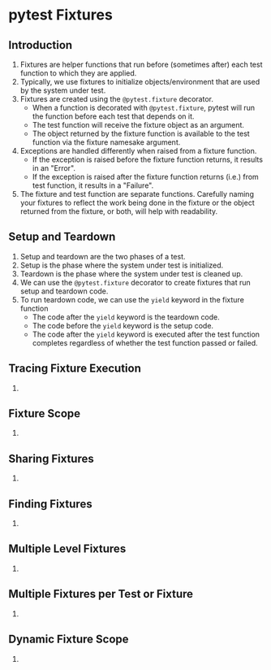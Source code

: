 # pytest Fixtures

## Introduction
1. Fixtures are helper functions that run before (sometimes after) each test function to which they are
   applied.
2. Typically, we use fixtures to initialize objects/environment that are used by the system under test.
3. Fixtures are created using the `@pytest.fixture` decorator.
    - When a function is decorated with `@pytest.fixture`, pytest will run the function before each test
      that depends on it.
    - The test function will receive the fixture object as an argument.
    - The object returned by the fixture function is available to the test function via the fixture namesake
      argument.
4. Exceptions are handled differently when raised from a fixture function.
    - If the exception is raised before the fixture function returns, it results in an "Error".
    - If the exception is raised after the fixture function returns (i.e.) from test function, it results in
      a "Failure".
5. The fixture and test function are separate functions. Carefully naming your fixtures to reflect the work being done in the fixture or the object returned from the fixture, or both, will help with readability.

## Setup and Teardown
1. Setup and teardown are the two phases of a test.
2. Setup is the phase where the system under test is initialized.
3. Teardown is the phase where the system under test is cleaned up.
4. We can use the `@pytest.fixture` decorator to create fixtures that run setup and teardown code.
5. To run teardown code, we can use the `yield` keyword in the fixture function
   - The code after the `yield` keyword is the teardown code.
   - The code before the `yield` keyword is the setup code.
   - The code after the `yield` keyword is executed after the test function completes regardless of whether
     the test function passed or failed.

## Tracing Fixture Execution
1.

## Fixture Scope
1.

## Sharing Fixtures
1.

## Finding Fixtures
1.

## Multiple Level Fixtures
1.

## Multiple Fixtures per Test or Fixture
1.

## Dynamic Fixture Scope
1.
